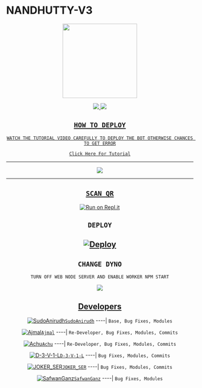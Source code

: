 # NANDHUTTY-V3

<div align="center">
  <img border-radius: 15px src="https://telegra.ph/file/a5476198bcf35794b7953.jpg" width="200" height="200"/>

<p align="center">
  <a href=""><img src="https://img.shields.io/badge/Instagram-E4405F?style=for-the-badge&logo=instagram&logoColor=white"/> 
  <a href="https://wa.me/918590967139"><img src="https://img.shields.io/badge/WhatsApp-25D366?style=for-the-badge&logo=whatsapp&logoColor=white" />
</p>


## ```HOW TO DEPLOY```
`WATCH THE TUTORIAL VIDEO CAREFULLY TO DEPLOY THE BOT OTHERWISE CHANCES TO GET ERROR`

[`Click Here For Tutorial`](https://youtu.be/bb2YfTT4Hv4)

----------

<p align="center">
  <a href="https://youtu.be/bb2YfTT4Hv4"><img src="https://telegra.ph/file/1b06aa3851c72d40f7a8f.jpg" />
</p>

-------


## `SCAN QR`

[![Run on Repl.it](https://repl.it/badge/github/quiec/whatsAlfa)](https://replit.com/@AjmalAchu123/Wizard-Ser-Qr-test)

## `DEPLOY`


[![Deploy](https://www.herokucdn.com/deploy/button.svg)](https://heroku.com/deploy?template=https://github.com/Das-x5/Nandhutty-V3.git) 
----------


## `CHANGE DYNO`

`TURN OFF WEB NODE SERVER AND ENABLE WORKER NPM START`

<p align="center">
  <a href="https://github.com/Ajmal-Achu"><img src="https://i.imgur.com/aSw2GKZ.jpeg" />
</p>


## Developers
  <div align="center">
  
  [![SudoAnirudh](https://telegra.ph/file/b75e00136978ddd1aa558.jpg)](https://github.com/SudoAnirudh)[`SudoAnirudh`](https://github.com/SudoAnirudh)
----|
   `Base, Bug Fixes, Modules`

  [![Ajmal](https://i.imgur.com/0eDfjxn.jpeg)](https://github.com/Ajmal-Achu)[`Ajmal`](https://github.com/Ajmal-Achu)
----|
   `Re-Developer, Bug Fixes, Modules, Commits`

   [![Achu](https://i.imgur.com/sKzm7EK.jpeg)](https://github.com/Ajmal-Achu)[`Achu`](https://github.com/Ajmal-Achu)
----|
   `Re-Developer, Bug Fixes, Modules, Commits`

   [![D-3-V-1-L](https://i.imgur.com/CqEfYef.jpeg)](https://github.com/D-3-V-1-L)[`D-3-V-1-L`](https://github.com/D-3-V-1-L)
----|
   `Bug Fixes, Modules, Commits`

[![JOKER_SER](https://telegra.ph/file/360ff7e7ca78006e5f8ad.jpg)](https://github.com/JOKER_SER)[`JOKER_SER`](https://github.com/JOKER_SER)
----|
   `Bug Fixes, Modules, Commits`

[![SafwanGanz](https://telegra.ph/file/600e12ac7fbd5e766716c.jpg)](https://github.com/SafwanGanz)[`SafwanGanz`](https://github.com/SafwanGanz)
----|
   `Bug Fixes, Modules`


                                  
  </div
